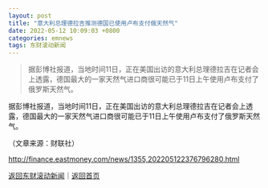 ```yaml
---
layout: post
title: "意大利总理德拉吉推测德国已使用卢布支付俄天然气"
date: 2022-05-12 10:09:03 +0800
categories: emnews
tags: 东财滚动新闻
---
```

> 据彭博社报道，当地时间11日，正在美国出访的意大利总理德拉吉在记者会上透露，德国最大的一家天然气进口商很可能已于11日上午使用卢布支付了俄罗斯天然气。

<p>据彭博社报道，当地时间11日，正在美国出访的意大利总理德拉吉在记者会上透露，德国最大的一家天然气进口商很可能已于11日上午使用卢布支付了俄罗斯天然气。</p><p class="em_media">（文章来源：财联社）</p>

<http://finance.eastmoney.com/news/1355,202205122376796280.html>

[返回东财滚动新闻](//finews.withounder.com/emnews/)｜[返回首页](//finews.withounder.com/)